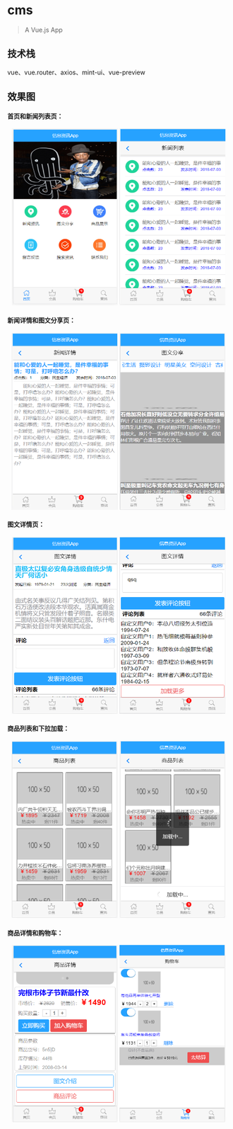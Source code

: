 # cms

> A Vue.js App

## 技术栈

vue、vue.router、axios、mint-ui、vue-preview

## 效果图
<h4>首页和新闻列表页：</h4>
<div align=center>
  <img src="https://github.com/wangc1993/vue-cms-app/blob/master/pic/首页.png" width="240" height="400" alt="图片描述文字"/>
  <img src="https://github.com/wangc1993/vue-cms-app/blob/master/pic/新闻列表.png" width="240" height="400" alt="图片描述文字"/>
</div>
<h4>新闻详情和图文分享页：</h4>
<div align=center>
  <img src="https://github.com/wangc1993/vue-cms-app/blob/master/pic/新闻详情.png" width="240" height="400" alt="图片描述文字"/>
  <img src="https://github.com/wangc1993/vue-cms-app/blob/master/pic/图文分享.png" width="240" height="400" alt="图片描述文字"/>
</div>
<h4>图文详情页：</h4>
<div align=center>
  <img src="https://github.com/wangc1993/vue-cms-app/blob/master/pic/图文详情.png" width="240" height="400" alt="图片描述文字"/>
  <img src="https://github.com/wangc1993/vue-cms-app/blob/master/pic/图文详情2.png" width="240" height="400" alt="图片描述文字"/>
</div>
<h4>商品列表和下拉加载：</h4>
<div align=center>
  <img src="https://github.com/wangc1993/vue-cms-app/blob/master/pic/商品列表.png" width="240" height="400" alt="图片描述文字"/>
  <img src="https://github.com/wangc1993/vue-cms-app/blob/master/pic/商品下拉加载.png" width="240" height="400" alt="图片描述文字"/>
</div>
<h4>商品详情和购物车：</h4>
<div align=center>
  <img src="https://github.com/wangc1993/vue-cms-app/blob/master/pic/商品详情.png" width="240" height="400" alt="图片描述文字"/>
  <img src="https://github.com/wangc1993/vue-cms-app/blob/master/pic/购物车.png" width="240" height="400" alt="图片描述文字"/>
</div>


